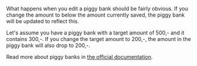 What happens when you edit a piggy bank should be fairly obvious. If you change the amount to below the amount currently saved, the piggy bank will be updated to reflect this.

Let's assume you have a piggy bank with a target amount of 500,- and it contains 300,-. If you change the target amount to 200,-, the amount in the piggy bank will also drop to 200,-.

Read more about piggy banks in [the official documentation](https://docs.firefly-iii.org/advanced-concepts/piggies).